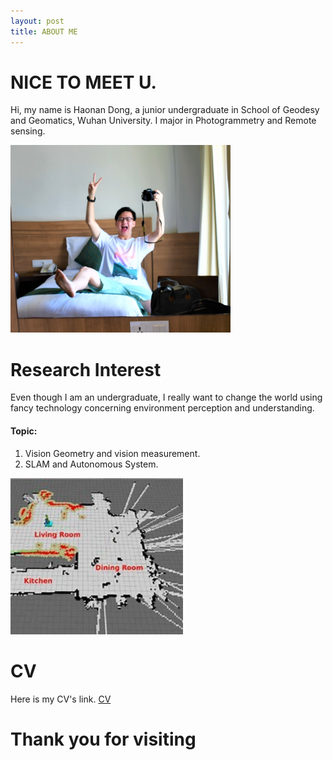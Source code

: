 ```yaml
---
layout: post
title: ABOUT ME
---
```

# NICE TO MEET U. 
Hi, my name is Haonan Dong, a junior undergraduate in School of Geodesy and Geomatics, Wuhan University. I major in Photogrammetry and Remote sensing.

<img src="https://github.com/haonan-dong/haonan-dong.github.io/raw/master/assets/img/about me/me.JPG" height="300" />

# Research Interest
Even though I am an undergraduate, I really want to change the world using fancy technology concerning environment perception and understanding.

#### Topic:
1. Vision Geometry and vision measurement.
2. SLAM and Autonomous System.

<img src="https://github.com/haonan-dong/haonan-dong.github.io/raw/master/assets/img/about me/slam.jpeg" height="250" />

# CV
Here is my CV's link.
[CV](https://github.com/haonan-dong/haonan-dong.github.io/blob/master/assets/files/CV.pdf)


# Thank you for visiting
